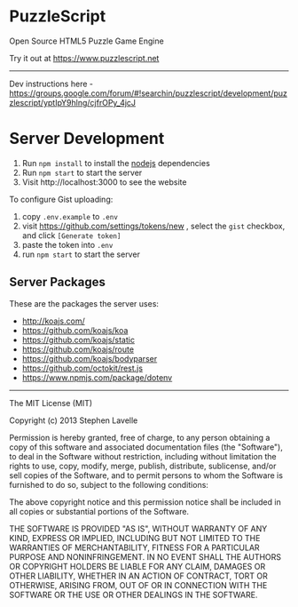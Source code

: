 PuzzleScript
============

Open Source HTML5 Puzzle Game Engine

Try it out at https://www.puzzlescript.net

-----

Dev instructions here - https://groups.google.com/forum/#!searchin/puzzlescript/development/puzzlescript/yptIpY9hlng/cjfrOPy_4jcJ


Server Development
==================

1. Run `npm install` to install the [nodejs](https://nodejs.org) dependencies
1. Run `npm start` to start the server
1. Visit http://localhost:3000 to see the website

To configure Gist uploading:

1. copy `.env.example` to `.env`
1. visit https://github.com/settings/tokens/new , select the `gist` checkbox, and click `[Generate token]`
1. paste the token into `.env`
1. run `npm start` to start the server


Server Packages
---------------

These are the packages the server uses:

- http://koajs.com/
- https://github.com/koajs/koa
- https://github.com/koajs/static
- https://github.com/koajs/route
- https://github.com/koajs/bodyparser
- https://github.com/octokit/rest.js
- https://www.npmjs.com/package/dotenv


-----

The MIT License (MIT)

Copyright (c) 2013 Stephen Lavelle

Permission is hereby granted, free of charge, to any person obtaining a copy
of this software and associated documentation files (the "Software"), to deal
in the Software without restriction, including without limitation the rights
to use, copy, modify, merge, publish, distribute, sublicense, and/or sell
copies of the Software, and to permit persons to whom the Software is
furnished to do so, subject to the following conditions:

The above copyright notice and this permission notice shall be included in
all copies or substantial portions of the Software.

THE SOFTWARE IS PROVIDED "AS IS", WITHOUT WARRANTY OF ANY KIND, EXPRESS OR
IMPLIED, INCLUDING BUT NOT LIMITED TO THE WARRANTIES OF MERCHANTABILITY,
FITNESS FOR A PARTICULAR PURPOSE AND NONINFRINGEMENT. IN NO EVENT SHALL THE
AUTHORS OR COPYRIGHT HOLDERS BE LIABLE FOR ANY CLAIM, DAMAGES OR OTHER
LIABILITY, WHETHER IN AN ACTION OF CONTRACT, TORT OR OTHERWISE, ARISING FROM,
OUT OF OR IN CONNECTION WITH THE SOFTWARE OR THE USE OR OTHER DEALINGS IN
THE SOFTWARE.
